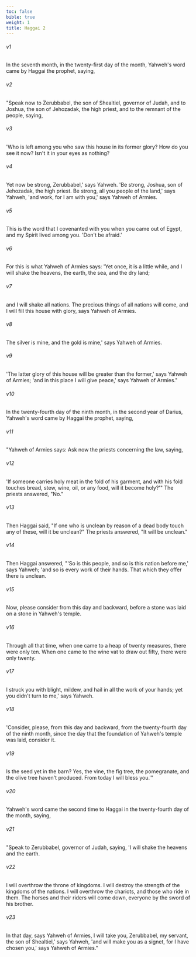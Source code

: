 ```yaml
---
toc: false
bible: true
weight: 1
title: Haggai 2
---
```




###### v1 
In the seventh month, in the twenty-first day of the month, Yahweh's word came by Haggai the prophet, saying, 

###### v2 
"Speak now to Zerubbabel, the son of Shealtiel, governor of Judah, and to Joshua, the son of Jehozadak, the high priest, and to the remnant of the people, saying, 

###### v3 
'Who is left among you who saw this house in its former glory? How do you see it now? Isn't it in your eyes as nothing? 

###### v4 
Yet now be strong, Zerubbabel,' says Yahweh. 'Be strong, Joshua, son of Jehozadak, the high priest. Be strong, all you people of the land,' says Yahweh, 'and work, for I am with you,' says Yahweh of Armies. 

###### v5 
This is the word that I covenanted with you when you came out of Egypt, and my Spirit lived among you. 'Don't be afraid.' 

###### v6 
For this is what Yahweh of Armies says: 'Yet once, it is a little while, and I will shake the heavens, the earth, the sea, and the dry land; 

###### v7 
and I will shake all nations. The precious things of all nations will come, and I will fill this house with glory, says Yahweh of Armies. 

###### v8 
The silver is mine, and the gold is mine,' says Yahweh of Armies. 

###### v9 
'The latter glory of this house will be greater than the former,' says Yahweh of Armies; 'and in this place I will give peace,' says Yahweh of Armies." 

###### v10 
In the twenty-fourth day of the ninth month, in the second year of Darius, Yahweh's word came by Haggai the prophet, saying, 

###### v11 
"Yahweh of Armies says: Ask now the priests concerning the law, saying, 

###### v12 
'If someone carries holy meat in the fold of his garment, and with his fold touches bread, stew, wine, oil, or any food, will it become holy?'" The priests answered, "No." 

###### v13 
Then Haggai said, "If one who is unclean by reason of a dead body touch any of these, will it be unclean?" The priests answered, "It will be unclean." 

###### v14 
Then Haggai answered, "'So is this people, and so is this nation before me,' says Yahweh; 'and so is every work of their hands. That which they offer there is unclean. 

###### v15 
Now, please consider from this day and backward, before a stone was laid on a stone in Yahweh's temple. 

###### v16 
Through all that time, when one came to a heap of twenty measures, there were only ten. When one came to the wine vat to draw out fifty, there were only twenty. 

###### v17 
I struck you with blight, mildew, and hail in all the work of your hands; yet you didn't turn to me,' says Yahweh. 

###### v18 
'Consider, please, from this day and backward, from the twenty-fourth day of the ninth month, since the day that the foundation of Yahweh's temple was laid, consider it. 

###### v19 
Is the seed yet in the barn? Yes, the vine, the fig tree, the pomegranate, and the olive tree haven't produced. From today I will bless you.'" 

###### v20 
Yahweh's word came the second time to Haggai in the twenty-fourth day of the month, saying, 

###### v21 
"Speak to Zerubbabel, governor of Judah, saying, 'I will shake the heavens and the earth. 

###### v22 
I will overthrow the throne of kingdoms. I will destroy the strength of the kingdoms of the nations. I will overthrow the chariots, and those who ride in them. The horses and their riders will come down, everyone by the sword of his brother. 

###### v23 
In that day, says Yahweh of Armies, I will take you, Zerubbabel, my servant, the son of Shealtiel,' says Yahweh, 'and will make you as a signet, for I have chosen you,' says Yahweh of Armies."
